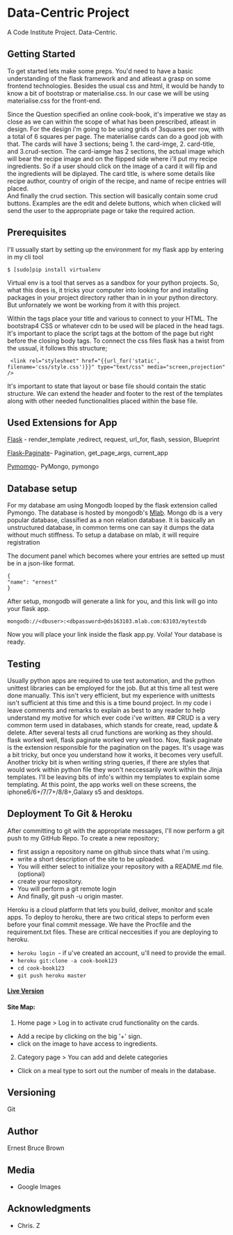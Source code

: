 # Data-Centric Project

A Code Institute Project. Data-Centric.

## Getting Started
To get started lets make some preps. You'd need to have a basic understanding of the flask framework and and atleast a grasp on some frontend technologies. Besides the usual css and html, it would be handy to know a bit of bootstrap or materialise.css. In our case we will be using materialise.css for the front-end. 

 Since the Question specified an online cook-book, it's imperative we stay as close as we can within the scope of what has been prescribed, atleast in design. For the design i'm going to be using grids of 3squares per row, with a total of 6 squares per page. The materialise cards can do a good job with that. The cards will have 3 sections; being 1. the card-imge, 2. card-title, and 3.crud-section.
 The card-iamge has 2 sections, the actual image which will bear the recipe image and on the flipped side where i'll put my recipe ingredients. So if a user should click on the image of a card it will flip and the ingredients will be diplayed. The card title,  is where some details like recipe author, country of origin of the recipe, and name of recipe entries will placed.  
 And finally the crud section. This section will basically contain some crud buttons. Examples are the edit and delete buttons, which when clicked will send the user to the appropriate page or take the required action.
 
 
 
## Prerequisites

I'll ussually start by setting up the environment for my flask app by entering in my cli tool
``` 
$ [sudo]pip install virtualenv 
```
Virtual env is a tool that serves as a sandbox for your python projects. So, what this does is, it tricks your computer into looking for and installing packages in your project directory rather than in in your python directory. 
But unfornately we wont be working from it with this project.

Within the <head> tags place your title and various <links> to connect to your HTML. The bootstrap4 CSS or whatever cdn to be used will be placed in the head tags. It's important to place the script tags at the bottom of the page but right before the closing body tags.
To connect the css files flask has a twist from the ussual, it follows this structure;
 
```
 <link rel="stylesheet" href="{{url_for('static', filename='css/style.css')}}" type="text/css" media="screen,projection" />
 ```
 
 It's important to state that layout or base file should contain the static structure. We can extend the header and footer to the rest of the templates along with other needed functionalities placed within the base file. 
 

## Used Extensions for App

[Flask](http://flask.pocoo.org/) - render_template ,redirect, request, url_for, flash, session, Blueprint

[Flask-Paginate](https://pythonhosted.org/Flask-paginate/)- Pagination, get_page_args, current_app

[Pymomgo](https://api.mongodb.com/python/current/)- PyMongo, pymongo


## Database setup

For my database am using Mongodb looped by the flask extension called Pymongo.
The database is hosted by mongodb's [Mlab](mlab.com). 
Mongo db is a very popular database, classified as a non relation database. 
It is basically an unstructured database, in common terms one can say it dumps the data without much stiffness.
To setup a database on mlab, it will require registration 

The document panel which becomes where your entries are setted up must be in a json-like format.
```
{
"name": "ernest"
}
```
After setup, mongodb will generate a link for you, and this link will go into your flask app.
```
mongodb://<dbuser>:<dbpassword>@ds163103.mlab.com:63103/mytestdb
```
Now you will place your link inside the flask app.py.
Voila! Your database is ready.


## Testing

Usually python apps are required to use test automation, and the python unittest libraries can be employed for the job.
But at this time all test were done manually. This isn't very efficient, but my experience with unittests isn't sufficient at this time and this is a time bound project. 
In my code i leave comments and remarks to explain as best to any reader to help understand my motive for which ever code i've written. ## CRUD is a very common term used in databases, which stands for create, read, update & delete. After several tests all crud functions are working as they should. flask worked well, flask paginate worked very well too. Now, flask paginate is the extension responsible for the pagination on the pages. It's usage was a bit tricky, but once you understand how it works, it becomes very usefull. Another tricky bit is when writing string queries, if there are styles that would work within python file they won't neccessarily work within the JInja templates. I'll be leaving bits of info's within my templates to explain some templating.
At this point, the app works well on these screens, the iphone6/6+/7/7+/8/8+,Galaxy s5 and desktops. 



## Deployment To Git & Heroku

After committing to git with the appropriate messages, 
I'll now perform a git push to my GitHub Repo.
To create a new repository;
* first assign a repository name on github since thats what i'm using.
* write a short description of the site to be uploaded.
* You will either select to initialize your repository with a README.md file. (optional)
* create your repository.
* You will perform a git remote login
* And finally, git push -u origin master.

Heroku is a cloud platform that lets you build, deliver, monitor and scale apps.
To deploy to heroku, there are two critical steps to perform even before your final commit message.
We have the Procfile and the requirement.txt files. 
These are critical neccesities if you are deploying to heroku.
* ```heroku login ```- if u've created an account, u'll need to provide the email.
* ```heroku git:clone -a cook-book123 ```
* ``` cd cook-book123 ```
* ``` git push heroku master ```

#### [Live Version](https://ingrido.herokuapp.com/)

#### Site Map:

1. Home page > Log in to activate crud functionality on the cards.
* Add a recipe by clicking on the big '+' sign.
* click on the image to have access to ingredients.
2. Category page > You can add and delete categories
* Click on a meal type to sort out the number of meals in the database.




## Versioning

 Git


## Author

Ernest Bruce Brown


## Media

* Google Images


## Acknowledgments

* Chris. Z



